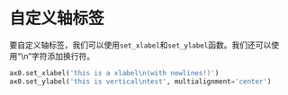 # 自定义轴标签

要自定义轴标签，我们可以使用`set_xlabel`和`set_ylabel`函数。我们还可以使用“\n”字符添加换行符。

```python
ax0.set_xlabel('this is a xlabel\n(with newlines!)')
ax0.set_ylabel('this is vertical\ntest', multialignment='center')
```
